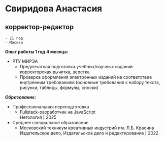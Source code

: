 # Свиридова Анастасия
## корректор-редактор
    - 21 год
    - Москва

**Опыт работы 1 год 4 месяца:**

- РТУ МИРЭА
  * Предпечатная подготовка учебных/научных изданий: корректорская вычитка, верстка
  * Проверка оформления электронных изданий на соответствие внутренним требованиям (основные требования к набору текста, рисунки, таблицы, формулы, сноски)

***Образование:***
- Профессиональная переподготовка
  * Fullstack-разработчик на JavaScript<br>
Нетология | 2025
- Среднее специальное образование
  * Московский техникум креативных индустрий им. Л.Б. Красина <br>
Издательское дело, Издательское дело и редактирование | 2022

